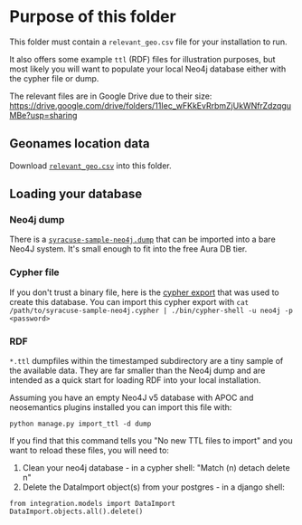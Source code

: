 # Purpose of this folder

This folder must contain a `relevant_geo.csv` file for your installation to run.

It also offers some example `ttl` (RDF) files for illustration purposes, but most likely you will want to populate your local Neo4j database either with the cypher file or dump.

The relevant files are in Google Drive due to their size: https://drive.google.com/drive/folders/11Iec_wFKkEvRrbmZjUkWNfrZdzqguMBe?usp=sharing

## Geonames location data

Download [`relevant_geo.csv`](https://drive.google.com/file/d/1m4l2UyTfC3_ZaUDw1UVazn0ZwAHpY1sb/view?usp=sharing) into this folder.


## Loading your database

### Neo4j dump

There is a [`syracuse-sample-neo4j.dump`](https://drive.google.com/file/d/1z4P0iPbTJvYcK8dot_mEMNCS1pMIEQjr/view?usp=sharing) that can be imported into a bare Neo4J system. It's small enough to fit into the free Aura DB tier.

### Cypher file

If you don't trust a binary file, here is the [cypher export](https://drive.google.com/file/d/15fzpZXGXLydaywcM03xebTw5hpj7UbiC/view?usp=sharing) that was used to create this database. You can import this cypher export with
`cat /path/to/syracuse-sample-neo4j.cypher | ./bin/cypher-shell -u neo4j -p <password>`

### RDF

`*.ttl` dumpfiles within the timestamped subdirectory are a tiny sample of the available data. They are far smaller than the Neo4j dump and are intended as a quick start for loading RDF into your local installation.

Assuming you have an empty Neo4J v5 database with APOC and neosemantics plugins installed you can import this file with:

`python manage.py import_ttl -d dump`

If you find that this command tells you "No new TTL files to import" and you want to reload these files, you will need to:

1. Clean your neo4j database - in a cypher shell: "Match (n) detach delete n"
2. Delete the DataImport object(s) from your postgres - in a django shell:
  ```
  from integration.models import DataImport
  DataImport.objects.all().delete()
  ```
